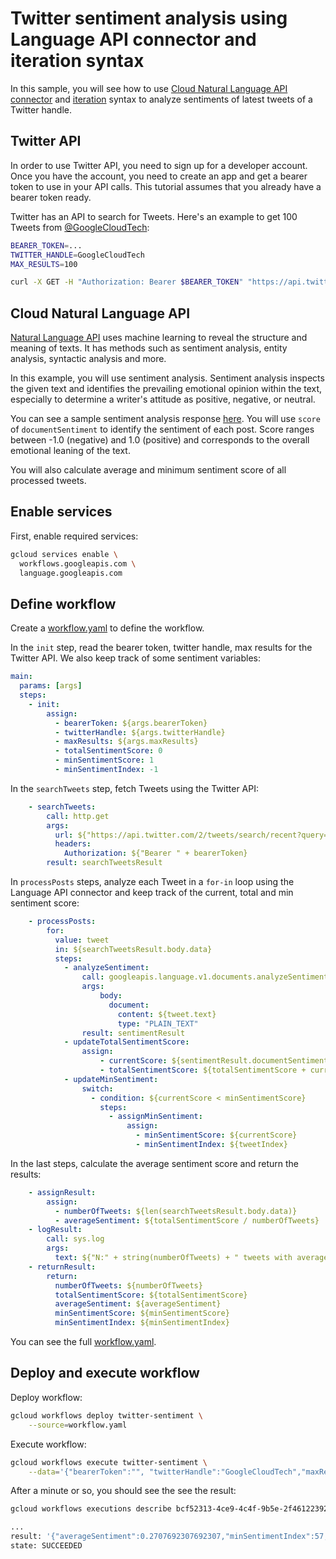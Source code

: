 # Twitter sentiment analysis using Language API connector and iteration syntax

In this sample, you will see how to use [Cloud Natural Language API
connector](https://cloud.google.com/workflows/docs/reference/googleapis/language/Overview)
and [iteration](https://cloud.google.com/workflows/docs/reference/syntax/iteration)
syntax to analyze sentiments of latest tweets of a Twitter handle.

## Twitter API

In order to use Twitter API, you need to sign up for a developer account. Once
you have the account, you need to create an app and get a bearer token to use in
your API calls. This tutorial assumes that you already have a bearer token
ready.

Twitter has an API to search for Tweets. Here's an example to get 100 Tweets
from [@GoogleCloudTech](https://twitter.com/googlecloudtech):

```sh
BEARER_TOKEN=...
TWITTER_HANDLE=GoogleCloudTech
MAX_RESULTS=100

curl -X GET -H "Authorization: Bearer $BEARER_TOKEN" "https://api.twitter.com/2/tweets/search/recent?query=from:$TWITTER_HANDLE&max_results=$MAX_RESULTS"
```

## Cloud Natural Language API

[Natural Language API](https://cloud.google.com/natural-language) uses machine
learning to reveal the structure and meaning of texts. It has methods such as
sentiment analysis, entity analysis, syntactic analysis and more.

In this example, you will use sentiment analysis. Sentiment analysis inspects
the given text and identifies the prevailing emotional opinion within the text,
especially to determine a writer's attitude as positive, negative, or neutral.

You can see a sample sentiment analysis response
[here](https://cloud.google.com/natural-language/docs/basics#sentiment_analysis_response_fields).
You will use `score` of `documentSentiment` to identify the sentiment of each
post. Score ranges between -1.0 (negative) and 1.0 (positive) and corresponds to
the overall emotional leaning of the text.

You will also calculate average and minimum sentiment score of all processed tweets.

## Enable services

First, enable required services:

```sh
gcloud services enable \
  workflows.googleapis.com \
  language.googleapis.com
```

## Define workflow

Create a [workflow.yaml](workflow.yaml) to define the workflow.

In the `init` step, read the bearer token, twitter handle, max results for the
Twitter API. We also keep track of some sentiment variables:

```yaml
main:
  params: [args]
  steps:
    - init:
        assign:
          - bearerToken: ${args.bearerToken}
          - twitterHandle: ${args.twitterHandle}
          - maxResults: ${args.maxResults}
          - totalSentimentScore: 0
          - minSentimentScore: 1
          - minSentimentIndex: -1
```

In the `searchTweets` step, fetch Tweets using the Twitter API:

```yaml
    - searchTweets:
        call: http.get
        args:
          url: ${"https://api.twitter.com/2/tweets/search/recent?query=from:" + twitterHandle + "&max_results=" + maxResults}
          headers:
            Authorization: ${"Bearer " + bearerToken}
        result: searchTweetsResult
```

In `processPosts` steps, analyze each Tweet in a `for-in` loop using the
Language API connector and keep track of the current, total and min sentiment
score:

```yaml
    - processPosts:
        for:
          value: tweet
          in: ${searchTweetsResult.body.data}
          steps:
            - analyzeSentiment:
                call: googleapis.language.v1.documents.analyzeSentiment
                args:
                    body:
                      document:
                        content: ${tweet.text}
                        type: "PLAIN_TEXT"
                result: sentimentResult
            - updateTotalSentimentScore:
                assign:
                    - currentScore: ${sentimentResult.documentSentiment.score}
                    - totalSentimentScore: ${totalSentimentScore + currentScore}
            - updateMinSentiment:
                switch:
                  - condition: ${currentScore < minSentimentScore}
                    steps:
                      - assignMinSentiment:
                          assign:
                            - minSentimentScore: ${currentScore}
                            - minSentimentIndex: ${tweetIndex}
```

In the last steps, calculate the average sentiment score and return
the results:

```yaml
    - assignResult:
        assign:
          - numberOfTweets: ${len(searchTweetsResult.body.data)}
          - averageSentiment: ${totalSentimentScore / numberOfTweets}
    - logResult:
        call: sys.log
        args:
          text: ${"N:" + string(numberOfTweets) + " tweets with average sentiment:" + string(averageSentiment) + " min sentiment:" + string(minSentimentScore) + " at index:" + string(minSentimentIndex)}
    - returnResult:
        return:
          numberOfTweets: ${numberOfTweets}
          totalSentimentScore: ${totalSentimentScore}
          averageSentiment: ${averageSentiment}
          minSentimentScore: ${minSentimentScore}
          minSentimentIndex: ${minSentimentIndex}
```

You can see the full [workflow.yaml](workflow.yaml).

## Deploy and execute workflow

Deploy workflow:

```sh
gcloud workflows deploy twitter-sentiment \
    --source=workflow.yaml
```

Execute workflow:

```sh
gcloud workflows execute twitter-sentiment \
    --data='{"bearerToken":"", "twitterHandle":"GoogleCloudTech","maxResults":"100"}'
```

After a minute or so, you should see the see the result:

```sh
gcloud workflows executions describe bcf52313-4ce9-4c4f-9b5e-2f461223923f twitter-sentiment

...
result: '{"averageSentiment":0.2707692307692307,"minSentimentIndex":57,"minSentimentScore":-0.2,"numberOfTweets":65,"totalSentimentScore":17.599999999999994}'
state: SUCCEEDED
```
